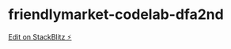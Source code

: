# friendlymarket-codelab-dfa2nd

[Edit on StackBlitz ⚡️](https://stackblitz.com/edit/friendlymarket-codelab-dfa2nd)